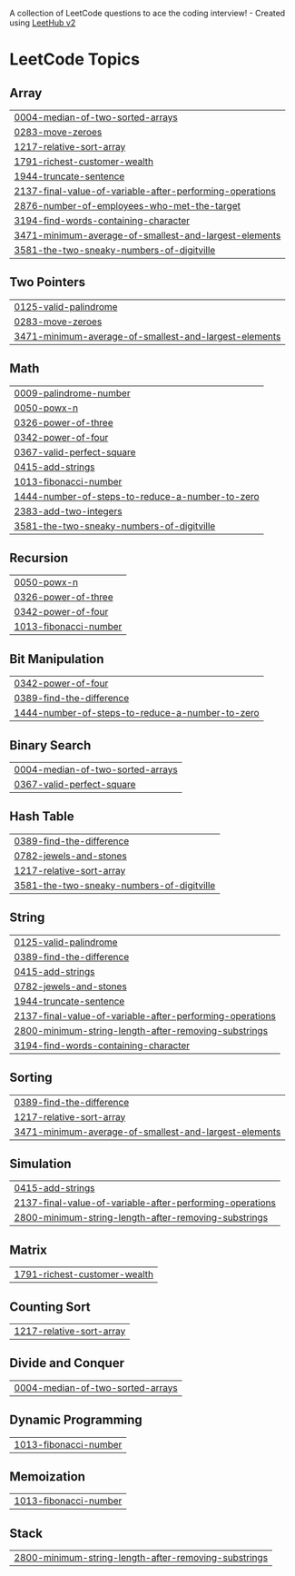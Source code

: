 A collection of LeetCode questions to ace the coding interview! - Created using [LeetHub v2](https://github.com/arunbhardwaj/LeetHub-2.0)
<!---LeetCode Topics Start-->
# LeetCode Topics
## Array
|  |
| ------- |
| [0004-median-of-two-sorted-arrays](https://github.com/Murshidmuhammedp/Leet_Codes/tree/master/0004-median-of-two-sorted-arrays) |
| [0283-move-zeroes](https://github.com/Murshidmuhammedp/Leet_Codes/tree/master/0283-move-zeroes) |
| [1217-relative-sort-array](https://github.com/Murshidmuhammedp/Leet_Codes/tree/master/1217-relative-sort-array) |
| [1791-richest-customer-wealth](https://github.com/Murshidmuhammedp/Leet_Codes/tree/master/1791-richest-customer-wealth) |
| [1944-truncate-sentence](https://github.com/Murshidmuhammedp/Leet_Codes/tree/master/1944-truncate-sentence) |
| [2137-final-value-of-variable-after-performing-operations](https://github.com/Murshidmuhammedp/Leet_Codes/tree/master/2137-final-value-of-variable-after-performing-operations) |
| [2876-number-of-employees-who-met-the-target](https://github.com/Murshidmuhammedp/Leet_Codes/tree/master/2876-number-of-employees-who-met-the-target) |
| [3194-find-words-containing-character](https://github.com/Murshidmuhammedp/Leet_Codes/tree/master/3194-find-words-containing-character) |
| [3471-minimum-average-of-smallest-and-largest-elements](https://github.com/Murshidmuhammedp/Leet_Codes/tree/master/3471-minimum-average-of-smallest-and-largest-elements) |
| [3581-the-two-sneaky-numbers-of-digitville](https://github.com/Murshidmuhammedp/Leet_Codes/tree/master/3581-the-two-sneaky-numbers-of-digitville) |
## Two Pointers
|  |
| ------- |
| [0125-valid-palindrome](https://github.com/Murshidmuhammedp/Leet_Codes/tree/master/0125-valid-palindrome) |
| [0283-move-zeroes](https://github.com/Murshidmuhammedp/Leet_Codes/tree/master/0283-move-zeroes) |
| [3471-minimum-average-of-smallest-and-largest-elements](https://github.com/Murshidmuhammedp/Leet_Codes/tree/master/3471-minimum-average-of-smallest-and-largest-elements) |
## Math
|  |
| ------- |
| [0009-palindrome-number](https://github.com/Murshidmuhammedp/Leet_Codes/tree/master/0009-palindrome-number) |
| [0050-powx-n](https://github.com/Murshidmuhammedp/Leet_Codes/tree/master/0050-powx-n) |
| [0326-power-of-three](https://github.com/Murshidmuhammedp/Leet_Codes/tree/master/0326-power-of-three) |
| [0342-power-of-four](https://github.com/Murshidmuhammedp/Leet_Codes/tree/master/0342-power-of-four) |
| [0367-valid-perfect-square](https://github.com/Murshidmuhammedp/Leet_Codes/tree/master/0367-valid-perfect-square) |
| [0415-add-strings](https://github.com/Murshidmuhammedp/Leet_Codes/tree/master/0415-add-strings) |
| [1013-fibonacci-number](https://github.com/Murshidmuhammedp/Leet_Codes/tree/master/1013-fibonacci-number) |
| [1444-number-of-steps-to-reduce-a-number-to-zero](https://github.com/Murshidmuhammedp/Leet_Codes/tree/master/1444-number-of-steps-to-reduce-a-number-to-zero) |
| [2383-add-two-integers](https://github.com/Murshidmuhammedp/Leet_Codes/tree/master/2383-add-two-integers) |
| [3581-the-two-sneaky-numbers-of-digitville](https://github.com/Murshidmuhammedp/Leet_Codes/tree/master/3581-the-two-sneaky-numbers-of-digitville) |
## Recursion
|  |
| ------- |
| [0050-powx-n](https://github.com/Murshidmuhammedp/Leet_Codes/tree/master/0050-powx-n) |
| [0326-power-of-three](https://github.com/Murshidmuhammedp/Leet_Codes/tree/master/0326-power-of-three) |
| [0342-power-of-four](https://github.com/Murshidmuhammedp/Leet_Codes/tree/master/0342-power-of-four) |
| [1013-fibonacci-number](https://github.com/Murshidmuhammedp/Leet_Codes/tree/master/1013-fibonacci-number) |
## Bit Manipulation
|  |
| ------- |
| [0342-power-of-four](https://github.com/Murshidmuhammedp/Leet_Codes/tree/master/0342-power-of-four) |
| [0389-find-the-difference](https://github.com/Murshidmuhammedp/Leet_Codes/tree/master/0389-find-the-difference) |
| [1444-number-of-steps-to-reduce-a-number-to-zero](https://github.com/Murshidmuhammedp/Leet_Codes/tree/master/1444-number-of-steps-to-reduce-a-number-to-zero) |
## Binary Search
|  |
| ------- |
| [0004-median-of-two-sorted-arrays](https://github.com/Murshidmuhammedp/Leet_Codes/tree/master/0004-median-of-two-sorted-arrays) |
| [0367-valid-perfect-square](https://github.com/Murshidmuhammedp/Leet_Codes/tree/master/0367-valid-perfect-square) |
## Hash Table
|  |
| ------- |
| [0389-find-the-difference](https://github.com/Murshidmuhammedp/Leet_Codes/tree/master/0389-find-the-difference) |
| [0782-jewels-and-stones](https://github.com/Murshidmuhammedp/Leet_Codes/tree/master/0782-jewels-and-stones) |
| [1217-relative-sort-array](https://github.com/Murshidmuhammedp/Leet_Codes/tree/master/1217-relative-sort-array) |
| [3581-the-two-sneaky-numbers-of-digitville](https://github.com/Murshidmuhammedp/Leet_Codes/tree/master/3581-the-two-sneaky-numbers-of-digitville) |
## String
|  |
| ------- |
| [0125-valid-palindrome](https://github.com/Murshidmuhammedp/Leet_Codes/tree/master/0125-valid-palindrome) |
| [0389-find-the-difference](https://github.com/Murshidmuhammedp/Leet_Codes/tree/master/0389-find-the-difference) |
| [0415-add-strings](https://github.com/Murshidmuhammedp/Leet_Codes/tree/master/0415-add-strings) |
| [0782-jewels-and-stones](https://github.com/Murshidmuhammedp/Leet_Codes/tree/master/0782-jewels-and-stones) |
| [1944-truncate-sentence](https://github.com/Murshidmuhammedp/Leet_Codes/tree/master/1944-truncate-sentence) |
| [2137-final-value-of-variable-after-performing-operations](https://github.com/Murshidmuhammedp/Leet_Codes/tree/master/2137-final-value-of-variable-after-performing-operations) |
| [2800-minimum-string-length-after-removing-substrings](https://github.com/Murshidmuhammedp/Leet_Codes/tree/master/2800-minimum-string-length-after-removing-substrings) |
| [3194-find-words-containing-character](https://github.com/Murshidmuhammedp/Leet_Codes/tree/master/3194-find-words-containing-character) |
## Sorting
|  |
| ------- |
| [0389-find-the-difference](https://github.com/Murshidmuhammedp/Leet_Codes/tree/master/0389-find-the-difference) |
| [1217-relative-sort-array](https://github.com/Murshidmuhammedp/Leet_Codes/tree/master/1217-relative-sort-array) |
| [3471-minimum-average-of-smallest-and-largest-elements](https://github.com/Murshidmuhammedp/Leet_Codes/tree/master/3471-minimum-average-of-smallest-and-largest-elements) |
## Simulation
|  |
| ------- |
| [0415-add-strings](https://github.com/Murshidmuhammedp/Leet_Codes/tree/master/0415-add-strings) |
| [2137-final-value-of-variable-after-performing-operations](https://github.com/Murshidmuhammedp/Leet_Codes/tree/master/2137-final-value-of-variable-after-performing-operations) |
| [2800-minimum-string-length-after-removing-substrings](https://github.com/Murshidmuhammedp/Leet_Codes/tree/master/2800-minimum-string-length-after-removing-substrings) |
## Matrix
|  |
| ------- |
| [1791-richest-customer-wealth](https://github.com/Murshidmuhammedp/Leet_Codes/tree/master/1791-richest-customer-wealth) |
## Counting Sort
|  |
| ------- |
| [1217-relative-sort-array](https://github.com/Murshidmuhammedp/Leet_Codes/tree/master/1217-relative-sort-array) |
## Divide and Conquer
|  |
| ------- |
| [0004-median-of-two-sorted-arrays](https://github.com/Murshidmuhammedp/Leet_Codes/tree/master/0004-median-of-two-sorted-arrays) |
## Dynamic Programming
|  |
| ------- |
| [1013-fibonacci-number](https://github.com/Murshidmuhammedp/Leet_Codes/tree/master/1013-fibonacci-number) |
## Memoization
|  |
| ------- |
| [1013-fibonacci-number](https://github.com/Murshidmuhammedp/Leet_Codes/tree/master/1013-fibonacci-number) |
## Stack
|  |
| ------- |
| [2800-minimum-string-length-after-removing-substrings](https://github.com/Murshidmuhammedp/Leet_Codes/tree/master/2800-minimum-string-length-after-removing-substrings) |
<!---LeetCode Topics End-->